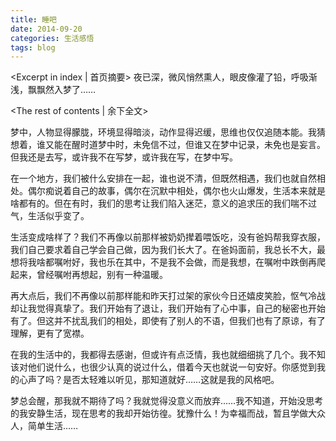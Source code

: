 ```yaml
---
title: 睡吧
date: 2014-09-20
categories: 生活感悟
tags: blog
---
```

<Excerpt in index | 首页摘要>
夜已深，微风悄然熏人，眼皮像灌了铅，呼吸渐浅，飘飘然入梦了……
<!--more-->
<The rest of contents | 余下全文>

梦中，人物显得朦胧，环境显得暗淡，动作显得迟缓，思维也仅仅追随本能。我猜想着，谁又能在醒时道梦中时，未免信不过，但谁又在梦中记录，未免也是妄言。但我还是去写，或许我不在写梦，或许我在写，在梦中写。

在一个地方，我们被什么安排在一起，谁也说不清，但既然相遇，我们也就自然相处。偶尔痴说着自己的故事，偶尔在沉默中相处，偶尔也火山爆发，生活本来就是啥都有的。但在有时，我们的思考让我们陷入迷茫，意义的追求压的我们喘不过气，生活似乎变了。

生活变成啥样了？我们不再像以前那样被奶奶撵着喂饭吃，没有爸妈帮我穿衣服，我们自己要求着自己学会自己做，因为我们长大了。在爸妈面前，我总长不大，最想将我啥都嘱咐好，我也乐在其中，不是我不会做，而是我想，在嘱咐中跌倒再爬起来，曾经嘱咐再想起，别有一种温暖。

再大点后，我们不再像以前那样能和昨天打过架的家伙今日还嬉皮笑脸，怄气冷战却让我觉得真挚了。我们开始有了退让，我们开始有了心中事，自己的秘密也开始有了。但这并不扰乱我们的相处，即使有了别人的不语，但我们也有了原谅，有了理解，更有了宽襟。

在我的生活中的，我都得去感谢，但或许有点泛情，我也就细细挑了几个。我不知该对他们说什么，也很少认真的说过什么，借着今天也就说一句安好。你感觉到我的心声了吗？是否太轻难以听见，那知道就好……这就是我的风格吧。

梦总会醒，那我就不期待了吗？我就觉得没意义而放弃……我不知道，开始没思考的我安静生活，现在思考的我却开始彷徨。犹豫什么！为幸福而战，暂且学做大众人，简单生活……

